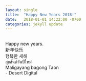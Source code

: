 ```yaml
---
layout: single
title:  "Happy New Years 2018!"
date:   2018-01-01 14:22:00 -0700
categories: jekyll update
---
```


<p> 

<br> Happy new years.
<br> 新年快乐 
<br> 행복한 새해
<br> สุขสันต์วันปีใหม่
<br> Maligayang bagong Taon
<br> - Desert Digital

</p>


